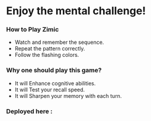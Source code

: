 # Enjoy the mental challenge!

### How to Play Zimic
- Watch and remember the sequence.
- Repeat the pattern correctly.
- Follow the flashing colors.

### Why one should play this game?
- It will Enhance cognitive abilities.
- It will Test your recall speed.
- It will Sharpen your memory with each turn.

### Deployed here : 

